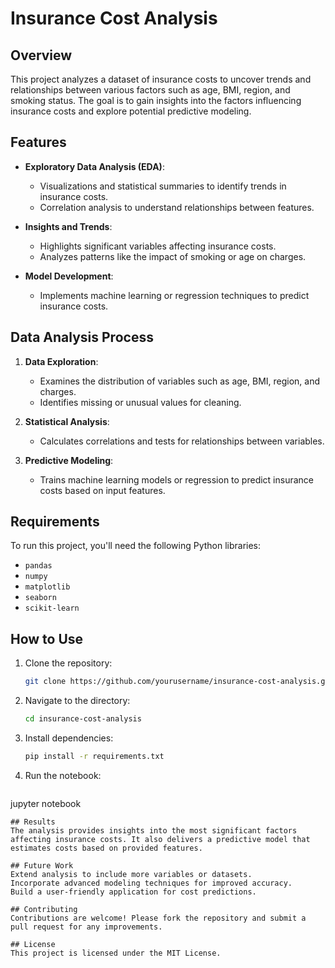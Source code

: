 # Insurance Cost Analysis

## Overview

This project analyzes a dataset of insurance costs to uncover trends and relationships between various factors such as age, BMI, region, and smoking status. The goal is to gain insights into the factors influencing insurance costs and explore potential predictive modeling.

## Features

- **Exploratory Data Analysis (EDA)**:
  - Visualizations and statistical summaries to identify trends in insurance costs.
  - Correlation analysis to understand relationships between features.

- **Insights and Trends**:
  - Highlights significant variables affecting insurance costs.
  - Analyzes patterns like the impact of smoking or age on charges.

- **Model Development**:
  - Implements machine learning or regression techniques to predict insurance costs.

## Data Analysis Process

1. **Data Exploration**:
   - Examines the distribution of variables such as age, BMI, region, and charges.
   - Identifies missing or unusual values for cleaning.

2. **Statistical Analysis**:
   - Calculates correlations and tests for relationships between variables.

3. **Predictive Modeling**:
   - Trains machine learning models or regression to predict insurance costs based on input features.

## Requirements

To run this project, you'll need the following Python libraries:
- `pandas`
- `numpy`
- `matplotlib`
- `seaborn`
- `scikit-learn`

## How to Use

1. Clone the repository:
   ```bash
   git clone https://github.com/yourusername/insurance-cost-analysis.git
   ```
2. Navigate to the directory:
   ```bash
   cd insurance-cost-analysis
   ```
3. Install dependencies:
   ```bash
   pip install -r requirements.txt
   ```
4. Run the notebook:
   ```bash
  jupyter notebook
  ```
## Results
The analysis provides insights into the most significant factors affecting insurance costs. It also delivers a predictive model that estimates costs based on provided features.

## Future Work
Extend analysis to include more variables or datasets.
Incorporate advanced modeling techniques for improved accuracy.
Build a user-friendly application for cost predictions.

## Contributing
Contributions are welcome! Please fork the repository and submit a pull request for any improvements.

## License
This project is licensed under the MIT License.
